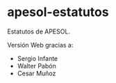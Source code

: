 apesol-estatutos
================

Estatutos de APESOL.

Versión Web gracias a:
- Sergio Infante
- Walter Pabón 
- Cesar Muñoz